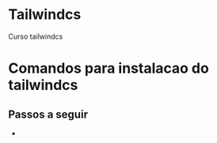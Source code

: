 # Tailwindcs
 Curso tailwindcs

 # Comandos para instalacao do tailwindcs

 ## Passos a seguir

 * 



